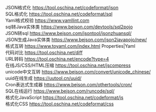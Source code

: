 JSON格式化 https://tool.oschina.net/codeformat/json   
SQL格式化 https://tool.oschina.net/codeformat/sql  
Yaml格式校验 https://www.yamllint.com  
sql转Java实体类 https://www.bejson.com/devtools/sql2pojo  
JSON转sql https://www.bejson.com/jsontool/jsonzhuansql/  
JSON生成Java实体类 https://www.bejson.com/json2javapojo/new/  
格式互转 https://www.toyaml.com/index.html Properties|Yaml  
代码对比 https://tool.oschina.net/diff  
URL转码 https://tool.oschina.net/encode?type=4  
在线JS/CSS/HTML压缩 https://tool.oschina.net/jscompress  
unicode中文互转 https://www.bejson.com/convert/unicode_chinese/  
uuid在线生成 https://uutool.cn/uuid/  
Cron表达式生成器 https://www.bejson.com/othertools/cron/  
SQL在线运行 https://www.bejson.com/runcode/sql/  
格式化JavaScript https://tool.oschina.net/codeformat/js  
格式化CSS https://tool.oschina.net/codeformat/css  